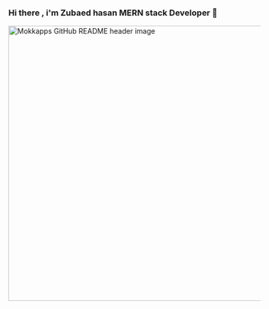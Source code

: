### Hi there , i'm Zubaed hasan MERN stack Developer 👋
<img  height="550" weight="600"  src="https://i.ibb.co.com/Kxpy45x5/4457758-2344359.jpg" alt="Mokkapps GitHub README header image">
